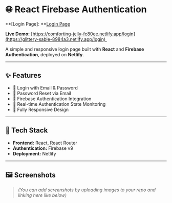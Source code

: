 # 🌐 React Firebase Authentication
**[Login Page]: **[Login Page](https://drive.google.com/file/d/1PYxkDMdpXhD80CW8Mp2fVNpU18A2BcAl/view?usp=sharing)


**Live Demo:** [https://comforting-jelly-fc80ee.netlify.app/login](https://glittery-sable-8984a3.netlify.app/login)  


A simple and responsive login page built with **React** and **Firebase Authentication**, deployed on **Netlify**.

---

## ✨ Features

- 🔐 Login with Email & Password  
- 🔄 Password Reset via Email  
- 📡 Firebase Authentication Integration  
- 🔄 Real-time Authentication State Monitoring  
- 📱 Fully Responsive Design

---

## 🚀 Tech Stack

- **Frontend:** React, React Router  
- **Authentication:** Firebase v9  
- **Deployment:** Netlify

---

## 🖼️ Screenshots

> *(You can add screenshots by uploading images to your repo and linking here like below)*

```md

